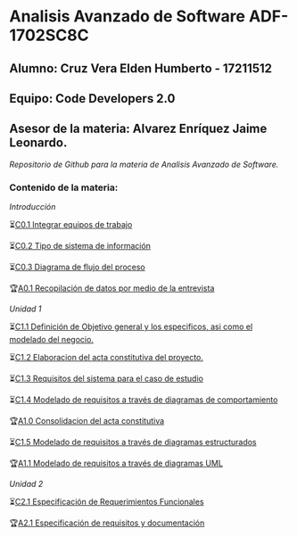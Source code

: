 # Analisis Avanzado de Software ADF-1702SC8C

## Alumno: Cruz Vera Elden Humberto - 17211512

## Equipo: Code Developers 2.0

## Asesor de la materia: Alvarez Enríquez Jaime Leonardo.

*Repositorio de Github para la materia de Analisis Avanzado de Software.*

### Contenido de la materia:
*Introducción*

:hourglass_flowing_sand:[C0.1 Integrar equipos de trabajo](https://github.com/CruzVeraEldenHumberto/Analisis-Avanzado-de-Software-Cruz-Vera/blob/master/pdf/C0.1_IntegrarEquiposdeTrabajo_EldenCruz.pdf)

:hourglass_flowing_sand:[C0.2  Tipo de sistema de información](https://github.com/CruzVeraEldenHumberto/Analisis-Avanzado-de-Software-Cruz-Vera/blob/master/blog/C0.2_Tipo_de_Sistema_Desarrollar_EldenCruz.md)

:hourglass_flowing_sand:[C0.3 Diagrama de flujo del proceso](https://github.com/CruzVeraEldenHumberto/Analisis-Avanzado-de-Software-Cruz-Vera/blob/master/blog/C0.3_DiagramadeFlujo_Proceso_EldenCruz.md)

:trophy:[A0.1 Recopilación de datos por medio de la entrevista](https://github.com/CruzVeraEldenHumberto/Analisis-Avanzado-de-Software-Cruz-Vera/blob/master/blog/A0.1_InterviewConsolidation_EldenCruz.md)

*Unidad 1*

:hourglass_flowing_sand:[C1.1 Definición de Objetivo general y los especificos, asi como el modelado del negocio.](https://github.com/CruzVeraEldenHumberto/Analisis-Avanzado-de-Software-Cruz-Vera/blob/master/blog/C1.1_ObjetivosGenerales_EldenCruz.md)

:hourglass_flowing_sand:[C1.2 Elaboracion del acta constitutiva del proyecto.](https://github.com/CruzVeraEldenHumberto/Analisis-Avanzado-de-Software-Cruz-Vera/blob/master/blog/C1.2_ActaConstitutiva_delProyecto_EldenCruz.md)

:hourglass_flowing_sand:[C1.3 Requisitos del sistema para el caso de estudio](https://github.com/CruzVeraEldenHumberto/Analisis-Avanzado-de-Software-Cruz-Vera/blob/master/blog/C1.3_Requisitos_del_sistema_EldenCruz.md)

:hourglass_flowing_sand:[C1.4 Modelado de requisitos a través de diagramas de comportamiento](https://github.com/CruzVeraEldenHumberto/Analisis-Avanzado-de-Software-Cruz-Vera/blob/master/blog/C1.4_UML_Casos_de_uso_secuencia_clases_EldenCruz.md)

:trophy:[A1.0 Consolidacion del acta constitutiva](https://github.com/CruzVeraEldenHumberto/Analisis-Avanzado-de-Software-Cruz-Vera/blob/master/pdf/A1.0_ConstitutiveAct_EldenCruz.pdf)

:hourglass_flowing_sand:[C1.5  Modelado de requisitos a través de diagramas estructurados](https://github.com/CruzVeraEldenHumberto/Analisis-Avanzado-de-Software-Cruz-Vera/blob/master/blog/C1.5_UML_Estado_componentes_EldenCruz.md)

:trophy:[A1.1 Modelado de requisitos a través de diagramas UML](https://github.com/CruzVeraEldenHumberto/Analisis-Avanzado-de-Software-Cruz-Vera/blob/master/blog/A1.1_RequirementsModelingUML_EldenCruz.md)

*Unidad 2*

:hourglass_flowing_sand:[C2.1 Especificación de Requerimientos Funcionales](https://github.com/CruzVeraEldenHumberto/Analisis-Avanzado-de-Software-Cruz-Vera/blob/master/blog/C2.1_EspecificacionRequerimientos_Funcionales_EldenCruz.md)

:trophy:[A2.1 Especificación de requisitos y documentación](https://github.com/CruzVeraEldenHumberto/Analisis-Avanzado-de-Software-Cruz-Vera/blob/master/blog/A1.1_RequirementsModelingUML_EldenCruz.md)